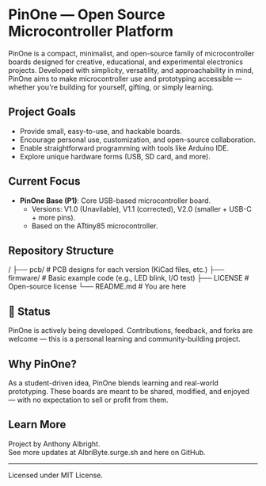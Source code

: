 # PinOne — Open Source Microcontroller Platform

PinOne is a compact, minimalist, and open-source family of microcontroller boards designed for creative, educational, and experimental electronics projects. Developed with simplicity, versatility, and approachability in mind, PinOne aims to make microcontroller use and prototyping accessible — whether you're building for yourself, gifting, or simply learning.

## Project Goals
- Provide small, easy-to-use, and hackable boards.
- Encourage personal use, customization, and open-source collaboration.
- Enable straightforward programming with tools like Arduino IDE.
- Explore unique hardware forms (USB, SD card, and more).

## Current Focus
- **PinOne Base (P1)**: Core USB-based microcontroller board.
  - Versions: V1.0 (Unavilable), V1.1 (corrected), V2.0 (smaller + USB-C + more pins).
  - Based on the ATtiny85 microcontroller.

## Repository Structure
/
├── pcb/ # PCB designs for each version (KiCad files, etc.)
├── firmware/ # Basic example code (e.g., LED blink, I/O test)
├── LICENSE # Open-source license
└── README.md # You are here


## 🚧 Status
PinOne is actively being developed. Contributions, feedback, and forks are welcome — this is a personal learning and community-building project.

## Why PinOne?
As a student-driven idea, PinOne blends learning and real-world prototyping. These boards are meant to be shared, modified, and enjoyed — with no expectation to sell or profit from them.

## Learn More
Project by Anthony Albright.  
See more updates at AlbriByte.surge.sh and here on GitHub.

---
Licensed under MIT License.
